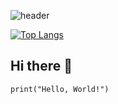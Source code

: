 ![header](https://capsule-render.vercel.app/api?type=wave&color=auto&height=300&section=header&text=WOODY%20코드저장소&fontSize=90)

[![Top Langs](https://github-readme-stats.vercel.app/api/top-langs/?username=woody-coding)](https://github.com/woody-coding/github-readme-stats)


## Hi there 👋


```
print("Hello, World!")
```
